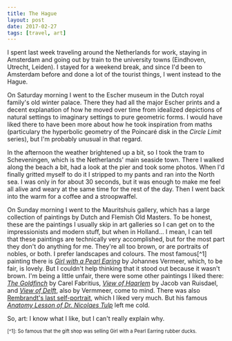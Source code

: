 ```yaml
---
title: The Hague
layout: post
date: 2017-02-27
tags: [travel, art]
---
```


I spent last week traveling around the Netherlands for work, staying in Amsterdam and going out by train to the university towns (Eindhoven, Utrecht, Leiden).
I stayed for a weekend break, and since I'd been to Amsterdam before and done a lot of the tourist things, I went instead to the Hague.

On Saturday morning I went to the Escher museum in the Dutch royal family's old winter palace.
There they had all the major Escher prints and a decent explanation of how he moved over time from idealized depictions of natural settings to imaginary settings to pure geometric forms.
I would have liked there to have been more about how he took inspiration from maths (particulary the hyperbolic geometry of the Poincar&eacute; disk in the *Circle Limit* series), but I'm probably unusual in that regard.

In the afternoon the weather brightened up a bit, so I took the tram to Scheveningen, which is the Netherlands' main seaside town.
There I walked along the beach a bit, had a look at the pier and took some photos.
When I'd finally gritted myself to do it I stripped to my pants and ran into the North sea.
I was only in for about 30 seconds, but it was enough to make me feel all alive and weary at the same time for the rest of the day.
Then I went back into the warm for a coffee and a stroopwaffel.

On Sunday morning I went to the Mauritshuis gallery, which has a large collection of paintings by Dutch and Flemish Old Masters.
To be honest, these are the paintings I usually skip in art galleries so I can get on to the impressionists and modern stuff, but when in Holland...
I mean, I can tell that these paintings are technically very accomplished, but for the most part they don't do anything for me. They're all too brown, or are portraits of nobles, or both.
I prefer landscapes and colours.
The most famous[^1] painting there is *[Girl with a Pearl Earing](https://en.wikipedia.org/wiki/Girl_with_a_Pearl_Earring)* by Johannes Vermeer, which, to be fair, is lovely.
But I couldn't help thinking that it stood out because it wasn't brown.
I'm being a little unfair, there were some other paintings I liked there: *[The Goldfinch](https://en.wikipedia.org/wiki/The_Goldfinch_(painting))* by Carel Fabritius, *[View of Haarlem](https://en.wikipedia.org/wiki/View_of_Haarlem_with_Bleaching_Fields)* by Jacob van Ruisdael, and *[View of Delft](https://en.wikipedia.org/wiki/View_of_Delft)*, also by Vermmeer, come to mind.
There was also [Rembrandt's last self-portrait](https://en.wikipedia.org/wiki/Self-portraits_by_Rembrandt#/media/File:Rembrandt_Self-portrait_(Mauritshuis).jpg), which I liked very much.
But his famous *[Anatomy Lesson of Dr. Nicolaes Tulp](https://en.wikipedia.org/wiki/The_Anatomy_Lesson_of_Dr._Nicolaes_Tulp)* left me cold.

So, art: I know what I like, but I can't really explain why.

<div style="font-size: 80%">
[^1]: So famous that the gift shop was selling Girl with a Pearl Earring rubber ducks.
</div>

